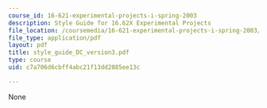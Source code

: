 ```yaml
---
course_id: 16-621-experimental-projects-i-spring-2003
description: Style Guide for 16.62X Experimental Projects
file_location: /coursemedia/16-621-experimental-projects-i-spring-2003/c7a706d6cbff4abc21f13dd2085ee13c_style_guide_DC_version3.pdf
file_type: application/pdf
layout: pdf
title: style_guide_DC_version3.pdf
type: course
uid: c7a706d6cbff4abc21f13dd2085ee13c

---
```

None